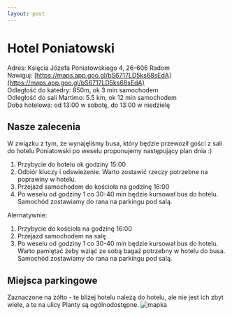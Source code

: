 ```yaml
---
layout: post
---
```


# Hotel Poniatowski

Adres: Księcia Józefa Poniatowskiego 4, 26-606 Radom\
Nawiguj: [https://maps.app.goo.gl/bS6717LD5ks68sEdA](https://maps.app.goo.gl/bS6717LD5ks68sEdA) \
Odległość do katedry: 850m, ok 3 min samochodem\
Odległość do sali Martimo: 5.5 km, ok 12 min samochodem\
Doba hotelowa: od 13:00 w sobotę, do 13:00 w niedzielę

## Nasze zalecenia

W związku z tym, że wynajęliśmy busa, który będzie przewoził gości z sali do hotelu Poniatowski po weselu proponujemy następujący plan dnia :)

1. Przybycie do hotelu ok godziny 15:00
2. Odbiór kluczy i odswieżenie. Warto zostawić rzeczy potrzebne na poprawiny w hotelu.
3. Przejazd samochodem do kościoła na godzinę 16:00
4. Po weselu od godziny 1 co 30-40 min będzie kursował bus do hotelu. Samochód zostawiamy do rana na parkingu pod salą.

Alernatywnie:

1. Przybycie do kościoła na godzinę 16:00
2. Przejazd samochodem na salę
3. Po weselu od godziny 1 co 30-40 min będzie kursował bus do hotelu. Warto pamiętać żeby wziąć ze sobą bagaż potrzebny w hotelu do busa. Samochód zostawiamy do rana na parkingu pod salą.

## Miejsca parkingowe
Zaznaczone na żółto - te bliżej hotelu należą do hotelu, ale nie jest ich zbyt wiele, a te na ulicy Planty są ogólnodostępne.
![mapka](/piotrmaj.github.io/assets/2024_06_21_15_01_13_Hotel_Poniatowski_Google_Maps.png "mapka")

